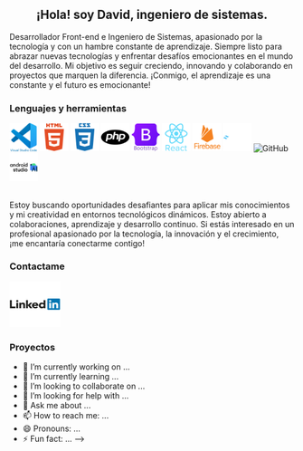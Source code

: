 

## <center>¡Hola! soy David, ingeniero de sistemas. </center>

Desarrollador Front-end e Ingeniero de Sistemas, apasionado por la tecnología y con un hambre constante de aprendizaje. Siempre listo para abrazar nuevas tecnologías y enfrentar desafíos emocionantes en el mundo del desarrollo. Mi objetivo es seguir creciendo, innovando y colaborando en proyectos que marquen la diferencia. ¡Conmigo, el aprendizaje es una constante y el futuro es emocionante!

### Lenguajes y herramientas
<span><img src="https://raw.githubusercontent.com/devicons/devicon/55609aa5bd817ff167afce0d965585c92040787a/icons/vscode/vscode-original-wordmark.svg" alt="VisualStudio" width="50" height="50"></span>
<img src="https://raw.githubusercontent.com/devicons/devicon/55609aa5bd817ff167afce0d965585c92040787a/icons/html5/html5-plain-wordmark.svg" alt="html5" width="50" height="50">
<img src="https://raw.githubusercontent.com/devicons/devicon/55609aa5bd817ff167afce0d965585c92040787a/icons/css3/css3-plain-wordmark.svg" alt="css3" width="50" height="50">
<img src="https://raw.githubusercontent.com/devicons/devicon/55609aa5bd817ff167afce0d965585c92040787a/icons/php/php-plain.svg" alt="PHP" width="50" height="50">
<img src="https://raw.githubusercontent.com/devicons/devicon/55609aa5bd817ff167afce0d965585c92040787a/icons/bootstrap/bootstrap-original-wordmark.svg" alt="Bootstrap" width="50" height="50">
<img src="https://raw.githubusercontent.com/devicons/devicon/55609aa5bd817ff167afce0d965585c92040787a/icons/react/react-original-wordmark.svg" alt="React" width="50" height="50">
<img src="https://raw.githubusercontent.com/devicons/devicon/55609aa5bd817ff167afce0d965585c92040787a/icons/firebase/firebase-plain-wordmark.svg" alt="Firebase.com" width="50" height="50">
<img src="https://raw.githubusercontent.com/devicons/devicon/55609aa5bd817ff167afce0d965585c92040787a/icons/tailwindcss/tailwindcss-original-wordmark.svg" alt="Tailwindcss" width="50" height="50">
<img src="https://raw.githubusercontent.com/jmnote/z-icons/master/svg/github.svg" alt="GitHub" width="50" height="50">
<img src="https://raw.githubusercontent.com/devicons/devicon/55609aa5bd817ff167afce0d965585c92040787a/icons/androidstudio/androidstudio-original-wordmark.svg" alt="AndroidStudio" width="50" height="50">

##
Estoy buscando oportunidades desafiantes para aplicar mis conocimientos y mi creatividad en entornos tecnológicos dinámicos. Estoy abierto a colaboraciones, aprendizaje y desarrollo continuo. Si estás interesado en un profesional apasionado por la tecnología, la innovación y el crecimiento, ¡me encantaría conectarme contigo!

### Contactame
<img src="https://raw.githubusercontent.com/devicons/devicon/55609aa5bd817ff167afce0d965585c92040787a/icons/linkedin/linkedin-original-wordmark.svg" alt="https://www.linkedin.com/in/david-olaya-a31032263/" width="90" height="80">


### Proyectos

- 🔭 I’m currently working on ...
- 🌱 I’m currently learning ...
- 👯 I’m looking to collaborate on ...
- 🤔 I’m looking for help with ...
- 💬 Ask me about ...
- 📫 How to reach me: ...
- 😄 Pronouns: ...
- ⚡ Fun fact: ...
-->
